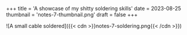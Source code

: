 +++
title = 'A showcase of my shitty soldering skills'
date = 2023-08-25
thumbnail = 'notes-7-thumbnail.png'
draft = false
+++

![A small cable soldered]({{< cdn >}}notes-7-soldering.png{{< /cdn >}})
